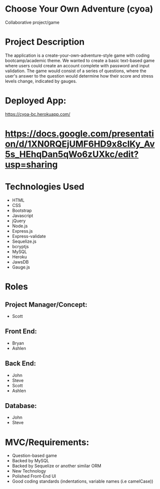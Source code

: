 # Choose Your Own Adventure (cyoa)
Collaborative project/game

# Project Description
The application is a create-your-own-adventure-style game with coding bootcamp/academic theme.  We wanted to create a basic text-based game where users could create an account complete with password and input validation.  The game would consist of a series of questions, where the user's answer to the question would determine how their score and stress levels change, indicated by gauges.

# Deployed App:
https://cyoa-bc.herokuapp.com/

# https://docs.google.com/presentation/d/1XN0RQEjUMF6HD9x8cIKy_Av5s_HEhqDan5qWo6zUXkc/edit?usp=sharing

# Technologies Used
* HTML
* CSS
* Bootstrap
* Javascript
* jQuery
* Node.js
* Express.js
* Express-validate
* Sequelize.js
* bcryptjs
* MySQL
* Heroku
* JawsDB
* Gauge.js

# Roles
## Project Manager/Concept:
* Scott

## Front End:
* Bryan
* Ashlen

## Back End:
* John
* Steve
* Scott
* Ashlen

## Database:
* John
* Steve

# MVC/Requirements:
* Question-based game
* Backed by MySQL
* Backed by Sequelize or another similar ORM
* New Technology
* Polished Front-End UI
* Good coding standards (indentations, variable names (i.e camelCase))
